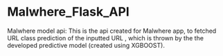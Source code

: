 # Malwhere_Flask_API
Malwhere model api: 
This is the api created for Malwhere app, to fetched URL class prediction of the inputted URL , which is thrown by the the developed predictive model (created using XGBOOST).
